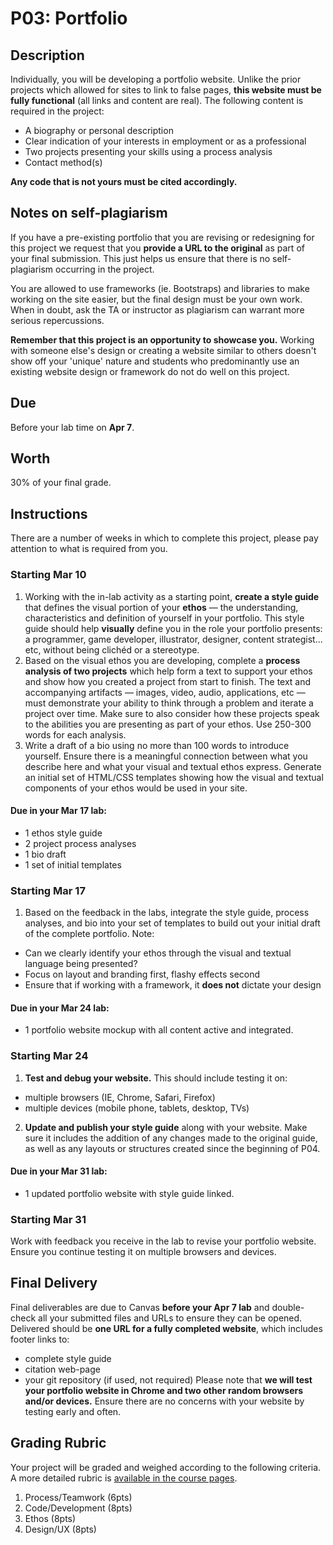 # P03: Portfolio

## Description
Individually, you will be developing a portfolio website. Unlike the prior projects which allowed for sites to link to false pages, **this website must be fully functional** (all links and content are real). The following content is required in the project:

* A biography or personal description
* Clear indication of your interests in employment or as a professional
* Two projects presenting your skills using a process analysis
* Contact method(s)

**Any code that is not yours must be cited accordingly.**

## Notes on self-plagiarism
If you have a pre-existing portfolio that you are revising or redesigning for this project we request that you **provide a URL to the original** as part of your final submission. This just helps us ensure that there is no self-plagiarism occurring in the project.

You are allowed to use frameworks (ie. Bootstraps) and libraries to make working on the site easier, but the final design must be your own work. When in doubt, ask the TA or instructor as plagiarism can warrant more serious repercussions.

**Remember that this project is an opportunity to showcase you.** Working with someone else's design or creating a website similar to others doesn't show off your 'unique' nature and students who predominantly use an existing website design or framework do not do well on this project.

## Due
Before your lab time on **Apr 7**.

## Worth
30% of your final grade.

## Instructions
There are a number of weeks in which to complete this project, please pay attention to what is required from you.

### Starting Mar 10
1. Working with the in-lab activity as a starting point, **create a style guide** that defines the visual portion of your **ethos** — the understanding, characteristics and definition of yourself in your portfolio. This style guide should help **visually** define you in the role your portfolio presents: a programmer, game developer, illustrator, designer, content strategist... etc, without being clichéd or a stereotype.
2. Based on the visual ethos you are developing, complete a **process analysis of two projects** which help form a text to support your ethos and show how you created a project from start to finish. The text and accompanying artifacts — images, video, audio, applications, etc — must demonstrate your ability to think through a problem and iterate a project over time. Make sure to also consider how these projects speak to the abilities you are presenting as part of your ethos. Use 250-300 words for each analysis.
3. Write a draft of a bio using no more than 100 words to introduce yourself. Ensure there is a meaningful connection between what you describe here and what your visual and textual ethos express.
Generate an initial set of HTML/CSS templates showing how the visual and textual components of your ethos would be used in your site.

#### Due in your Mar 17 lab:
* 1 ethos style guide
* 2 project process analyses
* 1 bio draft
* 1 set of initial templates

### Starting Mar 17
1. Based on the feedback in the labs, integrate the style guide, process analyses, and bio into your set of templates to build out your initial draft of the complete portfolio. Note:
  * Can we clearly identify your ethos through the visual and textual language being presented?
  * Focus on layout and branding first, flashy effects second
  * Ensure that if working with a framework, it **does not** dictate your design

#### Due in your Mar 24 lab:
* 1 portfolio website mockup with all content active and integrated.

### Starting Mar 24
1. **Test and debug your website.** This should include testing it on:
  * multiple browsers (IE, Chrome, Safari, Firefox)
  * multiple devices (mobile phone, tablets, desktop, TVs)
2. **Update and publish your style guide** along with your website. Make sure it includes the addition of any changes made to the original guide, as well as any layouts or structures created since the beginning of P04.

#### Due in your Mar 31 lab:
* 1 updated portfolio website with style guide linked.

### Starting Mar 31
Work with feedback you receive in the lab to revise your portfolio website. Ensure you continue testing it on multiple browsers and devices.

## Final Delivery
Final deliverables are due to Canvas **before your Apr 7 lab** and double-check all your submitted files and URLs to ensure they can be opened. Delivered should be **one URL for a fully completed website**, which includes footer links to:
* complete style guide
* citation web-page
* your git repository (if used, not required)
Please note that **we will test your portfolio website in Chrome and two other random browsers and/or devices.** Ensure there are no concerns with your website by testing early and often.

## Grading Rubric
Your project will be graded and weighed according to the following criteria. A more detailed rubric is [available in the course pages](http://iat339.andrewh.ca/Rubrics/P03-Portfolio_Rubric?pk_campaign=p03&pk_kwd=rubric).
1. Process/Teamwork (6pts)
2. Code/Development (8pts)
3. Ethos (8pts)
4. Design/UX (8pts)
